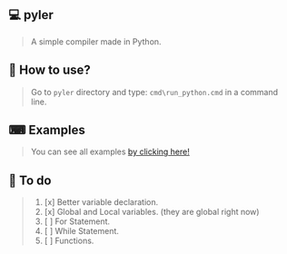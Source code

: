 ## 💻 pyler
> A simple compiler made in Python.

## 🤔 How to use?
> Go to `pyler` directory and type: `cmd\run_python.cmd` in a command line.

## ⌨ Examples
> You can see all examples [by clicking here!](https://github.com/Ryaangu/pyler/tree/main/examples)

## 📝 To do
> 1. [x] Better variable declaration.
> 2. [x] Global and Local variables. (they are global right now)
> 3. [ ] For Statement.
> 4. [ ] While Statement.
> 5. [ ] Functions. 
